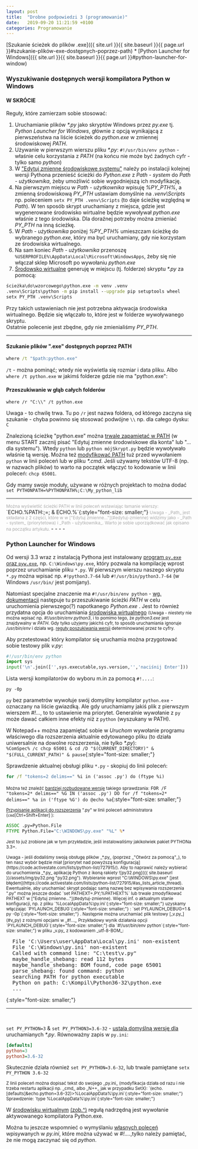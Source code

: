 ```yaml
---
layout: post
title:  "Drobne podpowiedzi 3 (programowanie)"
date:   2019-09-20 11:21:59 +0100
categories: Programowanie
---
```


[Szukanie ścieżek do plików .exe]({{ site.url }}{{ site.baseurl }}{{ page.url }}#szukanie-plików-exe-dostępnych-poprzez-path) * [Python Launcher for Windows]({{ site.url }}{{ site.baseurl }}{{ page.url }}#python-launcher-for-window) 


### Wyszukiwanie dostępnych wersji kompilatora Python w Windows

#### W SKRÓCIE

Reguły, które zamierzam sobie stosować:

1. Uruchamianie plików _*.py_ jako skryptów Windows przez _py.exe_ tj. _Python Launcher for Windows_, głównie z opcją wynikającą z pierwszeństwa na liście ścieżek do _python.exe_ w zmiennej środowiskowej _PATH_.
2. Używanie w pierwszym wierszu pliku _*.py_: `#!/usr/bin/env python` - właśnie celu korzystania z _PATH_ (na końcu nie może być żadnych cyfr - tylko samo _python_)
3. W ["Edytuj zmienne środowiskowe systemu"](#edytuj-zmienne) należy po instalacji kolejnej wersji Pythona przenieść ścieżki do _Python.exe_ z _Path - system_ do _Path - użytkownika_, żeby umożliwić sobie wygodniejszą ich modyfikację.
4. Na pierwszym miejscu w _Path - użytkownika_ wpisuję *%PY_PTH%*, a zmienną środowiskową *PY_PTH* ustawiam domyślnie na _.venv\Scripts_ np. poleceniem `setx PY_PTH .venv\Scripts` (to daje ścieżkę względną w _Path_). W ten sposób skrypt uruchamiany z miejsca, gdzie jest wygenerowane środowisko wirtualne będzie wywoływał _python.exe_ właśnie z tego środowiska. Dla doraźnej potrzeby można zmieniać *PY_PTH* na inną ścieżkę.
5. W _Path - użytkownika_ poniżej *%PY_PTH%* umieszczam ścieżkę do wybranego _python.exe_, który ma być uruchamiany, gdy nie korzystam ze środowiska wirtualnego.
6. Na sam koniec _Path - użytkownika_  przenoszę `%USERPROFILE%\AppData\Local\Microsoft\WindowsApps`, żeby się nie włączał sklep Microsoft po wywołaniu _python.exe_
7. [Środowsko wirtualne](https://chriswarrick.com/blog/2018/09/04/python-virtual-environments/) generuję w miejscu (tj. folderze) skryptu _*.py_ za pomocą:
````bat
ścieżka\do\wzorcowego\python.exe -m venv .venv
.venv\Scripts\python -m pip install --upgrade pip setuptools wheel
setx PY_PTH .venv\Scripts
````
Przy takich ustawieniach nie jest potrzebna aktywacja środowiska wirtualnego. Będzie się włączało to, które jest w folderze wywoływanego skryptu.  
Ostatnie polecenie jest zbędne, gdy nie zmienialiśmy *PY_PTH*.  

- - - -

#### Szukanie plików ".exe" dostępnych poprzez PATH 

````bat
where /t "$path:python.exe"
````

`/t` - można pominąć; wtedy nie wyświetla się rozmiar i data pliku. Albo `where /t python.exe` w jakimś folderze gdzie nie ma "python.exe":

#### Przeszukiwanie w głąb całych folderów 

````
where /r "C:\\" /t python.exe
````
Uwaga - to chwilę trwa. Tu po `/r` jest nazwa foldera, od którego zaczyna się szukanie - chyba powinno się stosować podwójne `\\` np. dla całego dysku: `C`

Znalezioną ścieżkę  "python.exe" można <u>trwale zapamiętać w PATH<a id="edytuj-zmienne"></a></u> (w menu START zacznij pisać "Edytuj zmienne środowiskowe dla konta" lub "... dla systemu"). Wtedy `python` lub `python mójSkrypt.py` będzie wywoływało właśnie tą wersję. Można też [modyfikować PATH](https://docs.python.org/3/using/windows.html#excursus-setting-environment-variables) tuż przed wywołaniem `python` w linii poleceń lub w pliku _*.cmd_. Jeśli używamy tekstów UTF-8 (np. w nazwach plików) to warto na początek włączyć to kodowanie w linii poleceń: `chcp 65001`.

Gdy mamy swoje moduły, używane w różnych projektach to można dodać  
`set PYTHONPATH=%PYTHONPATH%;C:\My_python_lib`

- - - -

<span style="font-size: smaller; color:DarkGrey;">
Można wyświetlić ścieżki PATH w linii poleceń wstawiając łamanie wierszy:
</span>
`ECHO.%PATH:;=; & ECHO.%`{:style="font-size: smaller;"}  
<span style="font-size: smaller; color:DarkGrey;">
Uwaga - _Path_ jest składana z 2 części, które w w ["Edytuj zmienne..."](#edytuj-zmienne) widzimy jako - _Path - system_ (priorytetowa) i _Path - użytkownika_. Warto je sobie uporządkować jak opisano na początku artykułu.
</span>
- - - -
<br>

### Python Launcher for Windows

Od wersji 3.3 wraz z instalacją Pythona jest instalowany [program `py.exe` oraz `pyw.exe`](https://docs.python.org/3/using/windows.html#python-launcher-for-windows), np. `C:\Windows\py.exe`, który pozwala na kompilację wprost poprzez uruchamianie pliku `*.py`. W pierwszym wierszu naszego skryptu `*.py` można wpisać np. `#!python3.7-64` lub `#!/usr/bin/python3.7-64` (w Windows `/usr/bin/` jest pomijany). 

Natomiast specjalne znaczenie ma `#!/usr/bin/env python` - [wg. dokumentacji](https://docs.python.org/3/using/windows.html#shebang-lines) następuje tu przeszukiwanie ścieżki _PATH_ w celu uruchomienia pierwszego(?) napotkanego _Python.exe_ . Jest to również przydatna opcja do uruchamiania [środowiska wirtualnego](https://chriswarrick.com/blog/2018/09/04/python-virtual-environments/) <small>(Uwaga - niestety nie można wpisać np. _#!/usr/bin/env python3_, i to pomimo tego, że _python3.exe_ jest znajdywalny w _PATH_. Gdy tylko użyjemy jakichś cyfr, to sposób uruchamiania ignoruje _/usr/bin/env_ i działa wg. [reguły poszukiwania wersji](https://learning-python.com/py33-windows-launcher.html) determinowanej przez te cyfry.</small>

<a id="v_py"></a>Aby przetestować który kompilator się uruchamia można przygotować sobie testowy plik _v.py_:
````py
#!/usr/bin/env python
import sys
input('\n'.join(['',sys.executable,sys.version,'','naciśnij Enter']))
````

Lista wersji kompilatorów do wyboru m.in za pomocą `#!....`: 
````
py -0p
````
`py` bez parametrów wywołuje swój domyślny kompilator `python.exe` - oznaczany na liście gwiazdką. Ale gdy uruchamiamy jakiś plik z pierwszym wierszem _#!..._, to to ustawienie ma priorytet. Generalnie wywołanie z `py` może dawać całkiem inne efekty niż z `python` (wyszukany w PATH).

W Notepad++ można zapamiętać sobie w _Uruchom_ wywołanie programu właściwego dla rozszerzenia aktualnie edytowanego pliku (to działa uniwersalnie na dowolne rozszerzenia, nie tylko _*.py_):  
`%ComSpec% /c chcp 65001 & cd /D "$(CURRENT_DIRECTORY)" & "$(FULL_CURRENT_PATH)" & pause`{:style="font-size: smaller;"}

Sprawdzenie aktualnej obsługi pliku `*.py` - skopiuj do linii poleceń:
````bat
for /f "tokens=2 delims==" %i in ('assoc .py') do (ftype %i)
````
<small>Można też znaleźć [bardziej rozbudowane wersje](https://ss64.com/nt/ftype.html) takiego sprawdzania:</small>  `FOR /F "tokens=2* delims==" %G IN ('assoc .py') DO for /f "tokens=2* delims==" %a in ('ftype %G') do @echo %a`{:style="font-size: smaller;"}

<span style="font-size: smaller;"> [Przypisanie aplikacji do rozszerzenia](https://www.robvanderwoude.com/ntstart.php#FileAssociations) ".py" w linii poleceń administratora (`cmd`[Ctrl+Shift+Enter] ):</span>
````bat
ASSOC .py=Python.File
FTYPE Python.File="C:\WINDOWS\py.exe" "%L" %*
````

<small> Jest to już zrobione jak w tym przykładzie, jeśli instalowaliśmy jakikolwiek pakiet PYTHONa 3.3+.</small>

<span style="font-size: smaller;">
Uwaga - jeśli dodaliśmy swoją obsługę plików _*.py_ (poprzez _"Otwórz za pomocą"_), to ten nasz wybór będzie miał [priorytet nad powyższą konfiguracją](https://code.activestate.com/lists/python-list/727915/). Aby to naprawić należy wybierać do uruchomienia _*.py_ aplikację Python z ikoną rakiety ![py32.png]({{ site.baseurl }}/assets/img/py32.png "py32.png"). Wybieranie wprost "C:\WINDOWS\py.exe" [jest błędem](https://code.activestate.com/lists/python-list/727915/#as_lists_article_thread).
</span>

<span style="font-size: smaller;">
Ewentualnie, aby uruchamiać skrypt podając samą nazwę bez wpisywania rozszerzenia ".py" można jeszcze dodać  `set PATHEXT=.PY;%PATHEXT%`
lub trwale zmodyfikować PATHEXT w ["Edytuj zmienne..."](#edytuj-zmienne).
</span>

<span style="font-size: smaller;">
Więcej inf. o aktualnym stanie  konfiguracji, np. z pliku `%LocalAppData%\py.ini`{:style="font-size: smaller;"} uzyskamy włączając `PYLAUNCH_DEBUG`{:style="font-size: smaller;"} :  
`set PYLAUNCH_DEBUG=1 & py -0p`{:style="font-size: smaller;"} . Następnie można uruchamiać plik testowy [_v.py_](#v_py) z rożnymi opcjami w _#!..._</span>

<span style="font-size: smaller;">
Przykładowy wynik działania opcji  `PYLAUNCH_DEBUG`{:style="font-size: smaller;"} dla `#!/usr/bin/env python`{:style="font-size: smaller;"} w pliku _v.py_ z kodowaniem _utf-8-BOM_:</span>
<pre>  File 'C:\Users\user\AppData\Local\py.ini' non-existent  
  File 'C:\Windows\py.ini' non-existent  
  Called with command line: "C:\test\v.py"  
  maybe_handle_shebang: read 112 bytes  
  maybe_handle_shebang: BOM found, code page 65001  
  parse_shebang: found command: python  
  searching PATH for python executable  
  Python on path: C:\Kompil\Python36-32\python.exe  
  ...</pre>{:style="font-size: smaller;"} 

----
<br>

`set PY_PYTHON=3` & `set PY_PYTHON3=3.6-32` - 
[ustala domyślną wersję dla](https://docs.python.org/3/using/windows.html#customizing-default-python-versions)
 uruchamianych _*.py_. 
Równoważny zapis w `py.ini`:
````ini
[defaults]
python=3
python3=3.6-32
````
Skutecznie działa również `set PY_PYTHON=3.6-32`, lub trwale pamiętane `setx PY_PYTHON 3.6-32`


<span style="font-size: smaller;">
Z linii poleceń można dopisać tekst do swojego _py.ini_ (modyfikacja działa od razu i nie trzeba restartu aplikacji np. _cmd_ albo _N++_ jak w przypadku SetX): 
`(echo.[defaults]&echo.python=3.6-32)>%LocalAppData%\py.ini`{:style="font-size: smaller;"}  
Sprawdzenie: `type %LocalAppData%\py.ini`{:style="font-size: smaller;"}
</span>

W [środowisku wirtualnym](https://docs.python.org/3/library/venv.html) [(zob.^)](https://chriswarrick.com/blog/2018/09/04/python-virtual-environments/) regułą nadrzędną jest wywołanie aktywowanego kompilatora Python.exe.

Można tu jeszcze wspomnieć o wymyślaniu [własnych poleceń](https://www.python.org/dev/peps/pep-0397/#customized-commands) wpisywanych w _py.ini_, które można używać w _#!..._.,tylko należy pamiętać, że nie mogą zaczynać się od _python_.


